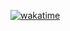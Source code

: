 [![wakatime](https://wakatime.com/badge/user/50049483-205f-457e-a47f-8c9396ac92e5.svg)](https://wakatime.com/@50049483-205f-457e-a47f-8c9396ac92e5)
